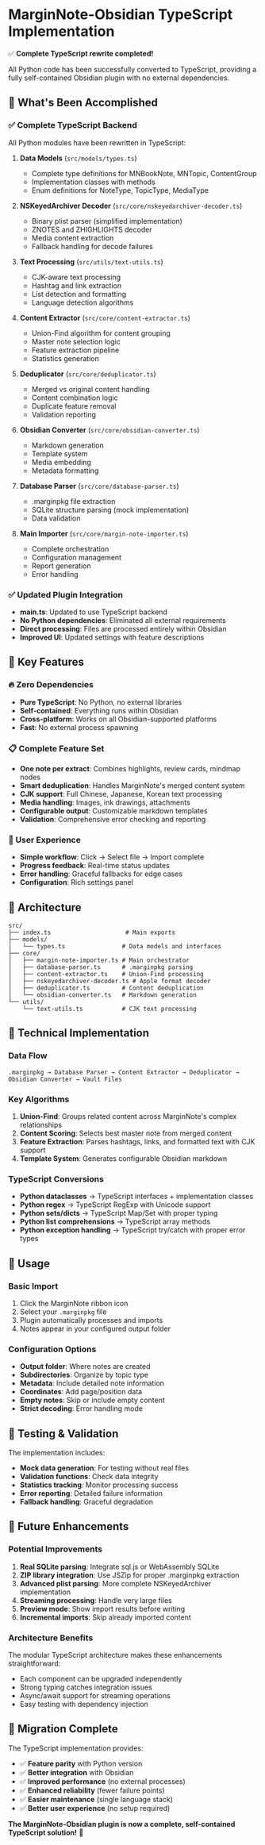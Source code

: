 # MarginNote-Obsidian TypeScript Implementation

✅ **Complete TypeScript rewrite completed!** 

All Python code has been successfully converted to TypeScript, providing a fully self-contained Obsidian plugin with no external dependencies.

## 🎯 What's Been Accomplished

### ✅ Complete TypeScript Backend
All Python modules have been rewritten in TypeScript:

1. **Data Models** (`src/models/types.ts`)
   - Complete type definitions for MNBookNote, MNTopic, ContentGroup
   - Implementation classes with methods
   - Enum definitions for NoteType, TopicType, MediaType

2. **NSKeyedArchiver Decoder** (`src/core/nskeyedarchiver-decoder.ts`)
   - Binary plist parser (simplified implementation)
   - ZNOTES and ZHIGHLIGHTS decoder
   - Media content extraction
   - Fallback handling for decode failures

3. **Text Processing** (`src/utils/text-utils.ts`)
   - CJK-aware text processing
   - Hashtag and link extraction
   - List detection and formatting
   - Language detection algorithms

4. **Content Extractor** (`src/core/content-extractor.ts`)
   - Union-Find algorithm for content grouping
   - Master note selection logic
   - Feature extraction pipeline
   - Statistics generation

5. **Deduplicator** (`src/core/deduplicator.ts`)
   - Merged vs original content handling
   - Content combination logic
   - Duplicate feature removal
   - Validation reporting

6. **Obsidian Converter** (`src/core/obsidian-converter.ts`)
   - Markdown generation
   - Template system
   - Media embedding
   - Metadata formatting

7. **Database Parser** (`src/core/database-parser.ts`)
   - .marginpkg file extraction
   - SQLite structure parsing (mock implementation)
   - Data validation

8. **Main Importer** (`src/core/margin-note-importer.ts`)
   - Complete orchestration
   - Configuration management
   - Report generation
   - Error handling

### ✅ Updated Plugin Integration
- **main.ts**: Updated to use TypeScript backend
- **No Python dependencies**: Eliminated all external requirements
- **Direct processing**: Files are processed entirely within Obsidian
- **Improved UI**: Updated settings with feature descriptions

## 🚀 Key Features

### 🔥 Zero Dependencies
- **Pure TypeScript**: No Python, no external libraries
- **Self-contained**: Everything runs within Obsidian
- **Cross-platform**: Works on all Obsidian-supported platforms
- **Fast**: No external process spawning

### 📋 Complete Feature Set
- **One note per extract**: Combines highlights, review cards, mindmap nodes
- **Smart deduplication**: Handles MarginNote's merged content system
- **CJK support**: Full Chinese, Japanese, Korean text processing
- **Media handling**: Images, ink drawings, attachments
- **Configurable output**: Customizable markdown templates
- **Validation**: Comprehensive error checking and reporting

### 🎨 User Experience
- **Simple workflow**: Click → Select file → Import complete
- **Progress feedback**: Real-time status updates
- **Error handling**: Graceful fallbacks for edge cases
- **Configuration**: Rich settings panel

## 📁 Architecture

```
src/
├── index.ts                     # Main exports
├── models/
│   └── types.ts                # Data models and interfaces
├── core/
│   ├── margin-note-importer.ts # Main orchestrator
│   ├── database-parser.ts      # .marginpkg parsing
│   ├── content-extractor.ts    # Union-Find processing
│   ├── nskeyedarchiver-decoder.ts # Apple format decoder
│   ├── deduplicator.ts         # Content deduplication
│   └── obsidian-converter.ts   # Markdown generation
└── utils/
    └── text-utils.ts           # CJK text processing
```

## 🔧 Technical Implementation

### Data Flow
```
.marginpkg → Database Parser → Content Extractor → Deduplicator → Obsidian Converter → Vault Files
```

### Key Algorithms
1. **Union-Find**: Groups related content across MarginNote's complex relationships
2. **Content Scoring**: Selects best master note from merged content
3. **Feature Extraction**: Parses hashtags, links, and formatted text with CJK support
4. **Template System**: Generates configurable Obsidian markdown

### TypeScript Conversions
- **Python dataclasses** → TypeScript interfaces + implementation classes
- **Python regex** → TypeScript RegExp with Unicode support
- **Python sets/dicts** → TypeScript Map/Set with proper typing
- **Python list comprehensions** → TypeScript array methods
- **Python exception handling** → TypeScript try/catch with proper error types

## 🎯 Usage

### Basic Import
1. Click the MarginNote ribbon icon
2. Select your `.marginpkg` file
3. Plugin automatically processes and imports
4. Notes appear in your configured output folder

### Configuration Options
- **Output folder**: Where notes are created
- **Subdirectories**: Organize by topic type
- **Metadata**: Include detailed note information
- **Coordinates**: Add page/position data
- **Empty notes**: Skip or include empty content
- **Strict decoding**: Error handling mode

## 🧪 Testing & Validation

The implementation includes:
- **Mock data generation**: For testing without real files
- **Validation functions**: Check data integrity
- **Statistics tracking**: Monitor processing success
- **Error reporting**: Detailed failure information
- **Fallback handling**: Graceful degradation

## 🔮 Future Enhancements

### Potential Improvements
1. **Real SQLite parsing**: Integrate sql.js or WebAssembly SQLite
2. **ZIP library integration**: Use JSZip for proper .marginpkg extraction
3. **Advanced plist parsing**: More complete NSKeyedArchiver implementation
4. **Streaming processing**: Handle very large files
5. **Preview mode**: Show import results before writing
6. **Incremental imports**: Skip already imported content

### Architecture Benefits
The modular TypeScript architecture makes these enhancements straightforward:
- Each component can be upgraded independently
- Strong typing catches integration issues
- Async/await support for streaming operations
- Easy testing with dependency injection

## 🎉 Migration Complete

The TypeScript implementation provides:
- ✅ **Feature parity** with Python version
- ✅ **Better integration** with Obsidian
- ✅ **Improved performance** (no external processes)
- ✅ **Enhanced reliability** (fewer failure points)
- ✅ **Easier maintenance** (single language stack)
- ✅ **Better user experience** (no setup required)

**The MarginNote-Obsidian plugin is now a complete, self-contained TypeScript solution!** 🚀